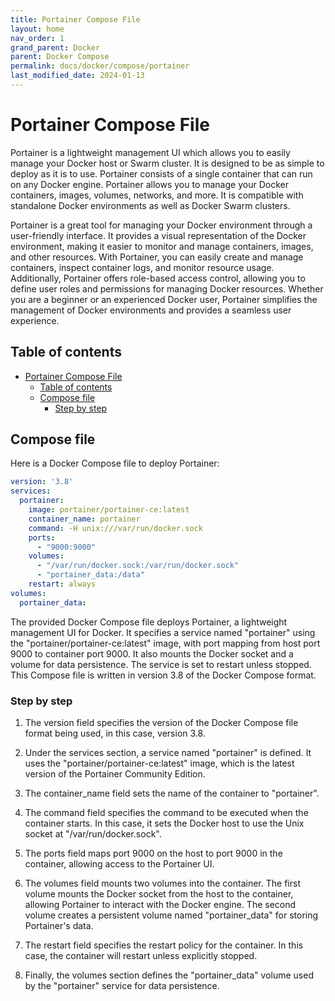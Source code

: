 ```yaml
---
title: Portainer Compose File
layout: home
nav_order: 1
grand_parent: Docker
parent: Docker Compose
permalink: docs/docker/compose/portainer
last_modified_date: 2024-01-13
---
```


# Portainer Compose File

Portainer is a lightweight management UI which allows you to easily manage your Docker host or Swarm cluster. It is designed to be as simple to deploy as it is to use. Portainer consists of a single container that can run on any Docker engine. Portainer allows you to manage your Docker containers, images, volumes, networks, and more. It is compatible with standalone Docker environments as well as Docker Swarm clusters.

Portainer is a great tool for managing your Docker environment through a user-friendly interface. It provides a visual representation of the Docker environment, making it easier to monitor and manage containers, images, and other resources. With Portainer, you can easily create and manage containers, inspect container logs, and monitor resource usage. Additionally, Portainer offers role-based access control, allowing you to define user roles and permissions for managing Docker resources. Whether you are a beginner or an experienced Docker user, Portainer simplifies the management of Docker environments and provides a seamless user experience.

## Table of contents

- [Portainer Compose File](#portainer-compose-file)
  * [Table of contents](#table-of-contents)
  * [Compose file](#compose-file)
    + [Step by step](#step-by-step)

## Compose file

Here is a Docker Compose file to deploy Portainer:

```yaml
version: '3.8'
services:
  portainer:
    image: portainer/portainer-ce:latest
    container_name: portainer
    command: -H unix:///var/run/docker.sock
    ports:
      - "9000:9000"
    volumes:
      - "/var/run/docker.sock:/var/run/docker.sock"
      - "portainer_data:/data"
    restart: always
volumes:
  portainer_data:
```

The provided Docker Compose file deploys Portainer, a lightweight management UI for Docker. It specifies a service named "portainer" using the "portainer/portainer-ce:latest" image, with port mapping from host port 9000 to container port 9000. It also mounts the Docker socket and a volume for data persistence. The service is set to restart unless stopped. This Compose file is written in version 3.8 of the Docker Compose format.

### Step by step

1. The version field specifies the version of the Docker Compose file format being used, in this case, version 3.8.

2. Under the services section, a service named "portainer" is defined. It uses the "portainer/portainer-ce:latest" image, which is the latest version of the Portainer Community Edition.

3. The container_name field sets the name of the container to "portainer".

4. The command field specifies the command to be executed when the container starts. In this case, it sets the Docker host to use the Unix socket at "/var/run/docker.sock".

5. The ports field maps port 9000 on the host to port 9000 in the container, allowing access to the Portainer UI.

6. The volumes field mounts two volumes into the container. The first volume mounts the Docker socket from the host to the container, allowing Portainer to interact with the Docker engine. The second volume creates a persistent volume named "portainer_data" for storing Portainer's data.

7. The restart field specifies the restart policy for the container. In this case, the container will restart unless explicitly stopped.

8. Finally, the volumes section defines the "portainer_data" volume used by the "portainer" service for data persistence.

